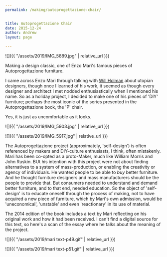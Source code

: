 ```yaml
---
permalink: /making/autoprogettazione-chair/

  
title: Autoprogettazione Chair
date: 2015-12-24
author: Andrew
layout: page

---
```





![]({{ "/assets/2019/IMG_5889.jpg" | relative_url }})

Making a design classic, one of Enzo Mari's famous pieces of Autoprogettazione furniture.

<!--more-->






I came across Enzo Mari through talking with [Will Holman](http://objectguerilla.com/blog/2013/9/26/autopreggizione) about utopian designers, though once I learned of his work, it seemed as though every designer and architect I met nodded enthusiastically when I mentioned his name. So as a holiday project, I decided to make one of his pieces of 'DIY' furniture; perhaps the most iconic of the series presented in the Autoprogettazione book, the 'P' chair.

Yes, it is just as uncomfortable as it looks.

![]({{ "/assets/2019/IMG_5903.jpg" | relative_url }})

![]({{ "/assets/2019/IMG_5917.jpg" | relative_url }})



The Autoprogettazione project (approximately, 'self-design') is often referenced by makers and DIY-culture enthusiasts, I think, often mistakenly. Mari has been co-opted as a proto-Maker, much like William Morris and John Ruskin. BUt his intention with this project were not about finding alternatives to a system of mass-production, or enabling the creativity or agency of individuals. He wanted people to be able to *buy*  better furniture. And he thought furniture designers and mass manufacturers should be the people to provide that. But consumers needed to understand and demand better furniture, and to that end, needed education. So the object of 'self-design' is to educate oneself through the process of making, not to have acquired a new piece of furniture, which by Mari's own admission, would be 'uneconomical', 'unstable' and even 'reactionary' in its use of material.

The 2014 edition of the book includes a text by Mari reflecting on his original work and how it had been received. I can't find a digital source for this text, so here's a scan of the essay where he talks about the meaning of the project.

<!-- ![]({{ "/assets/2019/IMG_5927-crop.jpg" | relative_url }}) -->
![]({{ "/assets/2019/mari text-p49.gif" | relative_url }})

![]({{ "/assets/2019/mari text-p51.gif" | relative_url }})
